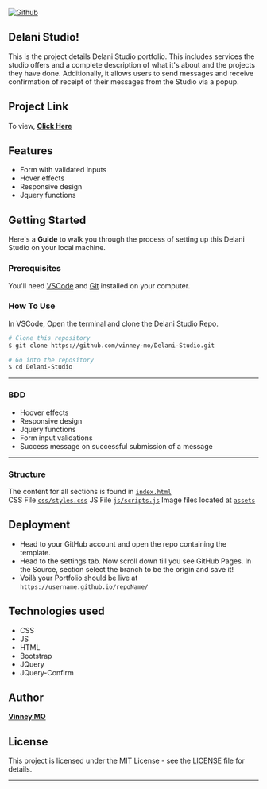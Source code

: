 [![Github](https://img.shields.io/github/license/anilseervi/DevFolio?color=%2312c2e9&logo=github&style=for-the-badge)](https://github.com/vinney-mo/Delani-Studio/blob/main/LICENSE.md)

## Delani Studio!

This is the project details Delani Studio portfolio. This includes services the studio offers and a complete description of what it's about and the projects they have done. Additionally, it allows users to send messages and receive confirmation of receipt of their messages from the Studio via a popup.

## Project Link

To view, **[Click Here](https://vinney-mo.github.io/Delani-Studio/)**

## Features

- Form with validated inputs
- Hover effects
- Responsive design
- Jquery functions

## Getting Started

Here's a **Guide** to walk you through the process of setting up this Delani Studio on your local machine.

### Prerequisites

You'll need [VSCode](https://code.visualstudio.com/) and [Git](https://git-scm.com/) installed on your computer.

### How To Use

In VSCode, Open the terminal and clone the Delani Studio Repo.

```bash
# Clone this repository
$ git clone https://github.com/vinney-mo/Delani-Studio.git

# Go into the repository
$ cd Delani-Studio
```
---
### BDD

- Hoover effects
- Responsive design
- Jquery functions
- Form input validations
- Success message on successful submission of a message

---

### Structure

The content for all sections is found in [`index.html`](./index.html)\
CSS File [`css/styles.css`](css/styles.css)
JS File [`js/scripts.js`](js/scripts.js)
Image files located at [`assets`](assets)

## Deployment

- Head to your GitHub account and open the repo containing the template.
- Head to the settings tab. Now scroll down till you see GitHub Pages. In the Source, section select the branch to be the origin and save it!
- Voilà your Portfolio should be live at `https://username.github.io/repoName/`

## Technologies used

- CSS
- JS
- HTML
- Bootstrap
- JQuery
- JQuery-Confirm

## Author

**[Vinney MO](https://github.com/vinney-mo)**

## License

This project is licensed under the MIT License - see the [LICENSE](LICENSE.md) file for details.

---
